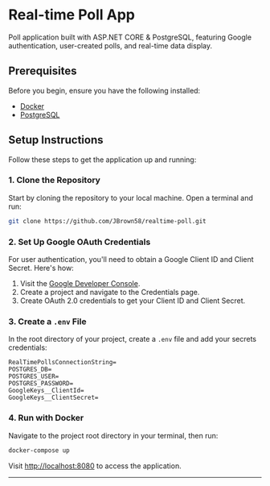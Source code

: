 
# Real-time Poll App

Poll application built with ASP.NET CORE & PostgreSQL, featuring Google authentication, user-created polls, and real-time data display.

## Prerequisites

Before you begin, ensure you have the following installed:

- [Docker](https://www.docker.com/get-started)
- [PostgreSQL](https://www.postgresql.org/download/)

## Setup Instructions

Follow these steps to get the application up and running:

### 1. Clone the Repository

Start by cloning the repository to your local machine. Open a terminal and run:

```bash
git clone https://github.com/JBrown58/realtime-poll.git
```

### 2. Set Up Google OAuth Credentials

For user authentication, you'll need to obtain a Google Client ID and Client Secret. Here's how:

1. Visit the [Google Developer Console](https://console.developers.google.com/).
2. Create a project and navigate to the Credentials page.
3. Create OAuth 2.0 credentials to get your Client ID and Client Secret.

### 3. Create a `.env` File

In the root directory of your project, create a `.env` file and add your secrets credentials:

```env
RealTimePollsConnectionString=
POSTGRES_DB=
POSTGRES_USER=
POSTGRES_PASSWORD=
GoogleKeys__ClientId=
GoogleKeys__ClientSecret=
```

### 4. Run with Docker

Navigate to the project root directory in your terminal, then run:

```bash
docker-compose up
```

Visit [http://localhost:8080](http://localhost:8080) to access the application.

---
